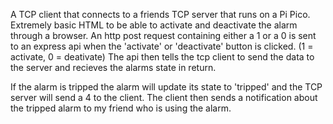 A TCP client that connects to a friends TCP server that runs on a Pi Pico. Extremely basic HTML to be able to activate and deactivate the alarm through a browser.
An http post request containing either a 1 or a 0 is sent to an express api when the 'activate' or 'deactivate' button is clicked. (1 = activate, 0 = deativate)
The api then tells the tcp client to send the data to the server and recieves the alarms state in return.

If the alarm is tripped the alarm will update its state to 'tripped' and the TCP server will send a 4 to the client. The client then sends a notification about the tripped alarm to my friend who is using the alarm.
